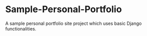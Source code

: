 # Sample-Personal-Portfolio
A sample personal portfolio site project which uses basic Django functionalities.
